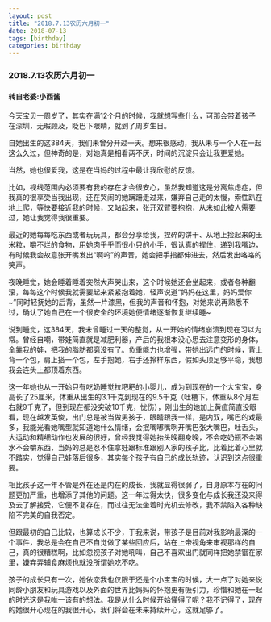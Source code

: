 ```yaml
---
layout: post
title: "2018.7.13农历六月初一"
date: 2018-07-13
tags: [birthday]
categories: birthday
---
```


### 2018.7.13农历六月初一

#### 转自老婆:小西酱

今天宝贝一周岁了，其实在满12个月的时候，我就想写些什么，可那会带着孩子在深圳，无暇顾及，眨巴下眼睛，就到了周岁生日。

自她出生的这384天，我们未曾分开过一天。想来很感动，我从未与一个人在一起这么久过，但神奇的是，对她真是相看两不厌，时间的沉淀只会让我更爱她。

当然，她也很爱我，这是在当妈的过程中最让我欣慰的反馈。

比如，视线范围内必须要有我的存在才会很安心，虽然我知道这是分离焦虑症，但我真的很享受当我出现，还在哭闹的她蹒跚走过来，嫌弃自己走的太慢，索性趴在地上爬，等快要接近我的时候，又站起来，张开双臂要抱抱，从未如此被人需要过，她让我觉得我很重要。

最近的她每每吃东西或者玩玩具，都会分享给我，捏碎的饼干、从地上捡起来的玉米粒，嚼不烂的食物，用她肉乎乎而很小只的小手，很认真的捏住，递到我嘴边，有时候我会故意张开嘴发出“啊呜”的声音，她会把手指都伸进去，然后发出咯咯的笑声。

夜晚睡觉，她会睡着睡着突然大声哭出来，这个时候她还会坐起来，或者各种翻滚，每每这个时候我就需要起来紧紧抱着她，轻声说道“妈妈在这里，妈妈爱你~”同时轻抚她的后背，虽然一片漆黑，但我的声音和怀抱，对她来说再熟悉不过，确认了她自己在一个很安全的环境她便情绪逐渐恢复继续睡~

说到睡觉，这384天，我未曾睡过一天的整觉，从一开始的情绪崩溃到现在习以为常。曾经自嘲，带娃简直就是减肥利器，产后的我根本没心思去注意变形的身体，全靠我的娃，把我的脂肪都磨没有了。负重能力也增强，带她出远门的时候，背上背一个包，肩上搭一个包，左手抱她，右手还拎样东西，假如头顶足够平稳，我想我会连头上都顶着东西。

这一年她也从一开始只有吃奶睡觉拉粑粑的小婴儿，成为到现在的一个大宝宝，身高长了25厘米，体重从出生的3.1千克到现在的9.5千克（吐槽下，体重从8个月左右就9千克了，但到现在都没突破10千克，忧伤），刚出生的她加上黄疸简直没眼看，现在越发英俊，出门总是被当做男孩子，眼睛跟我一样，是内双，嘴巴的戏最多，我能光看她嘴型就知道她什么情绪，会抿嘴嘟嘴咧开嘴巴张大嘴巴，吐舌头，大运动和精细动作也发展的很好，曾经我觉得她抬头晚翻身晚，不会吃奶瓶不会喝水不会嚼东西，当妈的总是忍不住拿娃跟标准跟别人家的孩子比，比着比着心里就不踏实，觉得自己娃落后很多，其实每个孩子有自己的成长轨迹，认识到这点很重要。

相比孩子这一年不管是外在还是内在的成长，我就显得很弱了，自身原本存在的问题更加严重，也增添了其他的问题。这一年过得太快，很多变化与成长我还没来得及去了解接受，它便不复存在，而过往无法坐着时光机去修改，我不禁陷入各种缺陷不完美的自我否定。

但跟最初的自己比较，也算成长不少，于我来说，带孩子是目前对我影响最深的一个事件，我总是会在自己不自觉做了某些回应后，站在上帝视角来审视那样的自己，真的很糟糕啊，比如忽视孩子对她吼叫，自己不喜欢出门就同样把她禁锢在家里，嫌弃弄辅食麻烦也就没所谓她吃不吃。

孩子的成长只有一次，她依恋我也仅限于还是个小宝宝的时候，大一点了对她来说同龄小朋友和玩具游戏以及外面的世界比妈妈的怀抱更有吸引力，珍惜和她在一起的时光这是我唯一该有的想法。我是从什么时候开始懂得了呢？我不记得了，现在的她很开心现在的我很开心，我们将会在未来持续开心，这就足够了。
